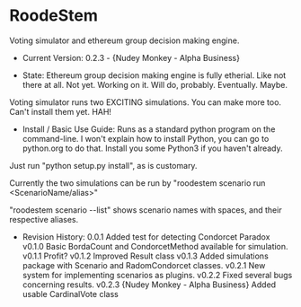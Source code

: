 # RoodeStem
Voting simulator and ethereum group decision making engine.

* Current Version: 0.2.3 - {Nudey Monkey - Alpha Business}

* State: Ethereum group decision making engine is fully etherial. Like not there at all. Not yet. Working on it. Will do, probably. Eventually. Maybe.

Voting simulator runs two EXCITING simulations. You can make more too. Can't install them yet. HAH!

* Install / Basic Use Guide: Runs as a standard python program on the command-line. I won't explain how to install Python, you can go to python.org to do that. Install you some Python3 if you haven't already.

Just run "python setup.py install", as is customary.

Currently the two simulations can be run by "roodestem scenario run \<ScenarioName/alias\>"

"roodestem scenario --list" shows scenario names with spaces, and their respective aliases. 

* Revision History: 
0.0.1           Added test for detecting Condorcet Paradox
v0.1.0          Basic BordaCount and CondorcetMethod available for simulation.
v0.1.1          Profit?
v0.1.2          Improved Result class
v0.1.3          Added simulations package with Scenario and RadomCondorcet classes.
v0.2.1          New system for implementing scenarios as plugins.
v0.2.2          Fixed several bugs concerning results.
v0.2.3          {Nudey Monkey - Alpha Business}          Added usable CardinalVote class 

